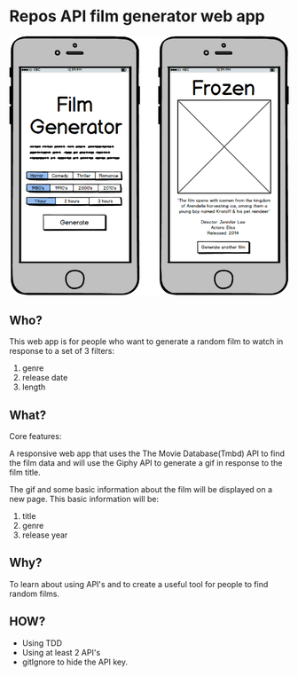 # Repos API film generator web app

![MOCKUP](https://github.com/FAC9/repos_api_website/blob/master/ApiProject.png)

## Who?

This web app is for people who want to generate a random film to watch in response to a set of 3 filters:

1. genre 
2. release date
3. length

## What?
Core features:

A responsive web app that uses the The Movie Database(Tmbd) API to find the film data and will use the Giphy API to generate a gif in response to the film title.

The gif and some basic information about the film will be displayed on a new page. This basic information will be:

1. title
2. genre
3. release year

## Why?

To learn about using API's and to create a useful tool for people to find random films.

## HOW? 

- Using TDD
- Using at least 2 API's
- gitIgnore to hide the API key.

